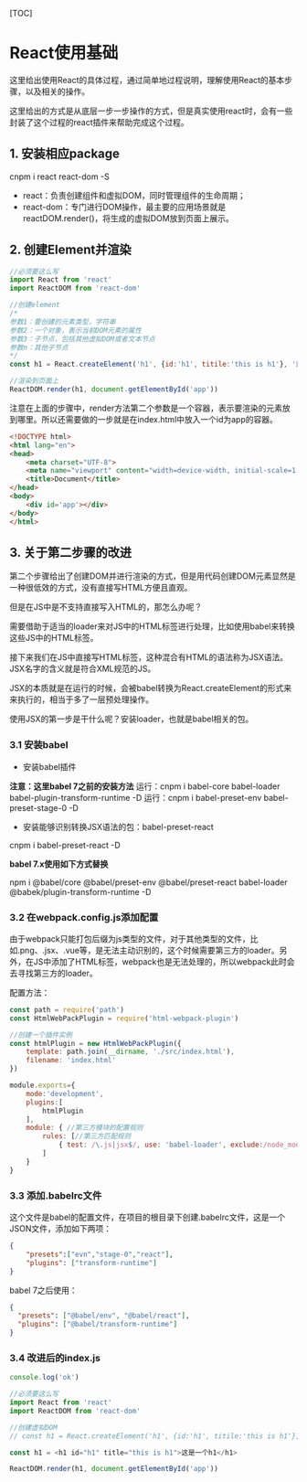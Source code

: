 [TOC]

# React使用基础

这里给出使用React的具体过程，通过简单地过程说明，理解使用React的基本步骤，以及相关的操作。

这里给出的方式是从底层一步一步操作的方式，但是真实使用react时，会有一些封装了这个过程的react插件来帮助完成这个过程。

## 1. 安装相应package

cnpm i react react-dom -S

- react：负责创建组件和虚拟DOM，同时管理组件的生命周期；
- react-dom：专门进行DOM操作，最主要的应用场景就是reactDOM.render()，将生成的虚拟DOM放到页面上展示。

## 2. 创建Element并渲染

```js
//必须要这么写
import React from 'react'
import ReactDOM from 'react-dom'

//创建element
/*
参数1：要创建的元素类型，字符串
参数2：一个对象，表示当前DOM元素的属性
参数3：子节点，包括其他虚拟DOM或者文本节点
参数n：其他子节点
*/
const h1 = React.createElement('h1', {id:'h1', titile:'this is h1'}, '这是一个h1')

//渲染到页面上
ReactDOM.render(h1, document.getElementById('app'))
```

注意在上面的步骤中，render方法第二个参数是一个容器，表示要渲染的元素放到哪里。所以还需要做的一步就是在index.html中放入一个id为app的容器。

```html
<!DOCTYPE html>
<html lang="en">
<head>
    <meta charset="UTF-8">
    <meta name="viewport" content="width=device-width, initial-scale=1.0">
    <title>Document</title>
</head>
<body>
    <div id='app'></div>
</body>
</html>
```

## 3. 关于第二步骤的改进

第二个步骤给出了创建DOM并进行渲染的方式，但是用代码创建DOM元素显然是一种很低效的方式，没有直接写HTML方便且直观。

但是在JS中是不支持直接写入HTML的，那怎么办呢？

需要借助于适当的loader来对JS中的HTML标签进行处理，比如使用babel来转换这些JS中的HTML标签。

接下来我们在JS中直接写HTML标签，这种混合有HTML的语法称为JSX语法。JSX名字的含义就是符合XML规范的JS。

JSX的本质就是在运行的时候，会被babel转换为React.createElement的形式来来执行的，相当于多了一层预处理操作。

使用JSX的第一步是干什么呢？安装loader，也就是babel相关的包。

### 3.1 安装babel

- 安装babel插件

**注意：这里babel 7之前的安装方法**
运行：cnpm i babel-core babel-loader babel-plugin-transform-runtime -D
运行：cnpm i babel-preset-env babel-preset-stage-0 -D

- 安装能够识别转换JSX语法的包：babel-preset-react

cnpm i babel-preset-react -D

**babel 7.x使用如下方式替换**

npm i @babel/core @babel/preset-env @babel/preset-react babel-loader @babek/plugin-transform-runtime -D

### 3.2 在webpack.config.js添加配置

由于webpack只能打包后缀为js类型的文件，对于其他类型的文件，比如.png、.jsx、.vue等，是无法主动识别的，这个时候需要第三方的loader。另外，在JS中添加了HTML标签，webpack也是无法处理的，所以webpack此时会去寻找第三方的loader。

配置方法：

```js
const path = require('path')
const HtmlWebPackPlugin = require('html-webpack-plugin')

//创建一个插件实例
const htmlPlugin = new HtmlWebPackPlugin({
    template: path.join(__dirname, './src/index.html'),
    filename: 'index.html'
})

module.exports={
    mode:'development',
    plugins:[
        htmlPlugin
    ],
    module: { //第三方模块的配置规则
        rules: [//第三方匹配规则
            { test: /\.js|jsx$/, use: 'babel-loader', exclude:/node_modules/}, //必须要添加exclude配置项
        ]
    }
}
```

### 3.3 添加.babelrc文件

这个文件是babel的配置文件，在项目的根目录下创建.babelrc文件，这是一个JSON文件，添加如下两项：

```json
{
    "presets":["evn","stage-0","react"],
    "plugins": ["transform-runtime"]
}
```

babel 7之后使用：

```json
{
  "presets": ["@babel/env", "@babel/react"],
  "plugins": ["@babel/transform-runtime"]
}
```

### 3.4 改进后的index.js

```js
console.log('ok')

//必须要这么写
import React from 'react'
import ReactDOM from 'react-dom'

//创建虚拟DOM
// const h1 = React.createElement('h1', {id:'h1', titile:'this is h1'}, '这是一个h1')

const h1 = <h1 id="h1" title="this is h1">这是一个h1</h1>

ReactDOM.render(h1, document.getElementById('app'))
```
